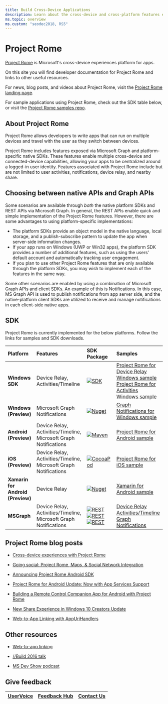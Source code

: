 ```yaml
---
title: Build Cross-Device Applications
description: Learn about the cross-device and cross-platform features enables for Windows 10 applications using Project Rome.
ms.topic: overview
ms.custom: "seodec2018, RS5"
---
```


# Project Rome

[Project Rome](https://developer.microsoft.com/en-us/windows/project-rome) is Microsoft's cross-device experiences platform for apps. 

On this site you will find developer documentation for Project Rome and links to other useful resources.

For news, blog posts, and videos about Project Rome, visit the [Project Rome landing page](https://developer.microsoft.com/windows/project-rome).

For sample applications using Project Rome, check out the SDK table below, or visit the [Project Rome samples repo](https://github.com/Microsoft/project-rome).

## About Project Rome

Project Rome allows developers to write apps that can run on multiple devices and travel with the user as they switch between devices.

Project Rome includes features exposed via Microsoft Graph and platform-specific native SDKs. These features enable multiple cross-device and connected-device capabilities, allowing your apps to be centralized around a logged-in user identity. Features associated with Project Rome include but are not limited to user activities, notifications, device relay, and nearby share.

## Choosing between native APIs and Graph APIs

Some scenarios are available through *both* the native platform SDKs and REST APIs via Microsoft Graph. In general, the REST APIs enable quick and simple implementation of the Project Rome features. However, there are some advantages to using platform-specific implementations:

* The platform SDKs provide an object model in the native language, local storage, and a publish-subscribe pattern to update the app when server-side information changes.
* If your app runs on Windows (UWP or Win32 apps), the platform SDK provides a number of additional features, such as using the users' default account and automatically tracking user engagement.
* If you plan to use other Project Rome features that are only available through the platform SDKs, you may wish to implement each of the features in the same way.

Some other scenarios are enabled by using a combination of Microsoft Graph APIs and client SDKs. An example of this is Notifications. In this case, MS Graph API is used to publish notifications from app server side, and the native-platform client SDKs are utilized to receive and manage notifications in each client-side native apps.

## SDK

Project Rome is currently implemented for the below platforms. Follow the links for samples and SDK downloads.

[windows-sdk]:             https://developer.microsoft.com/en-us/windows/downloads
[windows-sdk-badge]:       https://img.shields.io/badge/sdk-April%202018%20Update-brightgreen.svg
[windows-drsample]:        https://github.com/Microsoft/Windows-universal-samples/tree/master/Samples/RemoteSystems
[windows-afsample]:        https://github.com/Microsoft/Windows-universal-samples/tree/master/Samples/UserActivity 

[winredist-sdk]:           https://www.nuget.org/packages/Microsoft.ConnectedDevices.UserNotifications
[winredist-sdk-badge]:     https://img.shields.io/nuget/v/Microsoft.ConnectedDevices.UserNotifications.svg
[winredist-sample]:        https://github.com/Microsoft/project-rome/tree/release/1.0.0/Windows/samples

[xamarin-sdk]:             https://www.nuget.org/packages/Microsoft.ConnectedDevices.Xamarin.Droid
[xamarin-sdk-badge]:       https://img.shields.io/nuget/v/Microsoft.ConnectedDevices.Xamarin.Droid.svg
[xamarin-sample]:          https://github.com/Microsoft/project-rome/tree/0.8.1/Xamarin/samples

[ios-sdk]:                 https://cocoapods.org/pods/ProjectRomeSdk
[ios-sdk-badge]:           https://img.shields.io/cocoapods/v/ProjectRomeSdk.svg
[ios-sample]:              https://github.com/Microsoft/project-rome/tree/release/1.0.0/iOS/samples

[android-sdk]:             https://bintray.com/connecteddevices/maven/com.microsoft.connecteddevices:connecteddevices-sdk/_latestVersion
[android-sdk-badge]:       https://img.shields.io/bintray/v/connecteddevices/maven/com.microsoft.connecteddevices:connecteddevices-sdk.svg
[android-sample]:          https://github.com/Microsoft/project-rome/tree/release/1.0.0/Android/samples


[graph-relay]:             https://developer.microsoft.com/graph/docs/api-reference/beta/resources/project_rome_overview
[graph-activities]:        https://developer.microsoft.com/graph/docs/api-reference/v1.0/resources/activity-feed-api-overview
[graph-notification]:      https://developer.microsoft.com/graph/docs/api-reference/beta/resources/notifications-api-overview

[graph-relay-badge]:       https://img.shields.io/badge/Device_Relay-Beta-orange.svg
[graph-activities-badge]:  https://img.shields.io/badge/Activities-1.0-brightgreen.svg
[graph-notification-badge]:https://img.shields.io/badge/Graph_Notifications-Beta-orange.svg

[graph-relay-sample]:        https://developer.microsoft.com/graph/docs/api-reference/beta/resources/project_rome_overview
[graph-activities-sample]:   https://developer.microsoft.com/graph/docs/api-reference/v1.0/resources/activity-feed-api-overview
[graph-notification-sample]: https://developer.microsoft.com/graph/docs/api-reference/beta/resources/notifications-api-overview



|   Platform                        | Features                                                         |           SDK Package                          |   Samples                                       |
| :-------------------------------- | :--------------------------------------------------------------- |:---------------------------------------------- | :---------------------------------------------- |
| **Windows SDK**                   | Device Relay, Activities/Timeline                                | [![SDK][windows-sdk-badge]][windows-sdk]       | [Project Rome for Device Relay Windows sample][windows-drsample] <br> [Project Rome for Activities Windows sample][windows-afsample]
| **Windows (Preview)**             |                                    Microsoft Graph Notifications | [![Nuget][winredist-sdk-badge]][winredist-sdk] | [Graph Notifications for Windows sample][winredist-sample] 
| **Android (Preview)**             | Device Relay, Activities/Timeline, Microsoft Graph Notifications | [![Maven][android-sdk-badge]][android-sdk]     | [Project Rome for Android sample][android-sample]
| **iOS (Preview)**                 | Device Relay, Activities/Timeline, Microsoft Graph Notifications | [![CocoaPod][ios-sdk-badge]][ios-sdk]          | [Project Rome for iOS sample][ios-sample]
| **Xamarin for Android (Preview)** | Device Relay                                                     | [![Nuget][xamarin-sdk-badge]][xamarin-sdk]     | [Xamarin for Android sample][xamarin-sample]
| **MSGraph**                       | Device Relay, Activities/Timeline, Microsoft Graph Notifications | [![REST][graph-relay-badge]][graph-relay]<br> [![REST][graph-activities-badge]][graph-activities]<br>[![REST][graph-notification-badge]][graph-notification]          | [Device Relay][graph-relay-sample]<br>[Activities/Timeline][graph-activities-sample]<br>[Graph Notifications][graph-notification-sample]

## Project Rome blog posts
* [Cross-device experiences with Project Rome](https://blogs.windows.com/buildingapps/2016/10/11/cross-device-experience-with-project-rome/#iQTseFlAMJRopU9k.97)

* [Going social: Project Rome, Maps, & Social Network Integration](https://blogs.windows.com/buildingapps/2016/10/27/going-social-project-rome-maps-social-network-integration-app-dev-on-xbox-series/#SCfoEZ1q8c1yBMei.97)

* [Announcing Project Rome Android SDK](https://blogs.windows.com/buildingapps/2017/02/08/announcing-project-rome-android-sdk/#obDkvwkXOGa3tcTx.97)

* [Project Rome for Android Update: Now with App Services Support](https://blogs.windows.com/buildingapps/2017/03/23/project-rome-android-update-now-app-services-support/#DBm1Ic4JX8vXv2h0.97)

* [Building a Remote Control Companion App for Android with Project Rome](https://blog.xamarin.com/building-remote-control-companion-app-android-project-rome/)

* [New Share Experience in Windows 10 Creators Update](https://blogs.windows.com/buildingapps/2017/04/06/new-share-experience-windows-10-creators-update/#OGskrWcLLlrCTCSH.97)

* [Web-to-App Linking with AppUriHandlers](https://blogs.windows.com/buildingapps/2016/10/14/web-to-app-linking-with-appurihandlers/#fIh7USaxBYS8JqfT.97)

## Other resources

* [Web-to-app linking](https://docs.microsoft.com/en-us/windows/uwp/launch-resume/web-to-app-linking)

* [//Build 2016 talk](https://channel9.msdn.com/Events/Build/2016/B831)

* [MS Dev Show podcast](http://msdevshow.com/2016/11/project-rome-with-shawn-henry/)

## Give feedback

|[UserVoice](https://wpdev.uservoice.com/forums/110705-universal-windows-platform/category/183208-connected-apps-and-devices-project-rome)|[Feedback Hub](https://support.microsoft.com/en-us/help/4021566/windows-10-send-feedback-to-microsoft-with-feedback-hub-app)|[Contact Us](mailto:projectrometeam@microsoft.com)|
|-----|-----|-----|
